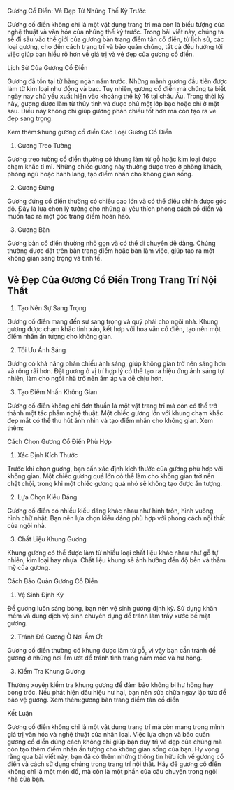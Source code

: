 Gương Cổ Điển: Vẻ Đẹp Từ Những Thế Kỷ Trước


Gương cổ điển không chỉ là một vật dụng trang trí mà còn là biểu tượng của nghệ thuật và văn hóa của những thế kỷ trước. Trong bài viết này, chúng ta sẽ đi sâu vào thế giới của gương bàn trang điểm tân cổ điển, từ lịch sử, các loại gương, cho đến cách trang trí và bảo quản chúng, tất cả đều hướng tới việc giúp bạn hiểu rõ hơn về giá trị và vẻ đẹp của gương cổ điển.


Lịch Sử Của Gương Cổ Điển

Gương đã tồn tại từ hàng ngàn năm trước. Những mảnh gương đầu tiên được làm từ kim loại như đồng và bạc. Tuy nhiên, gương cổ điển mà chúng ta biết ngày nay chủ yếu xuất hiện vào khoảng thế kỷ 16 tại châu Âu. Trong thời kỳ này, gương được làm từ thủy tinh và được phủ một lớp bạc hoặc chì ở mặt sau. Điều này không chỉ giúp gương phản chiếu tốt hơn mà còn tạo ra vẻ đẹp sang trọng.

Xem thêm:khung gương cổ điển
Các Loại Gương Cổ Điển

1. Gương Treo Tường

Gương treo tường cổ điển thường có khung làm từ gỗ hoặc kim loại được chạm khắc tỉ mỉ. Những chiếc gương này thường được treo ở phòng khách, phòng ngủ hoặc hành lang, tạo điểm nhấn cho không gian sống.

2. Gương Đứng

Gương đứng cổ điển thường có chiều cao lớn và có thể điều chỉnh được góc độ. Đây là lựa chọn lý tưởng cho những ai yêu thích phong cách cổ điển và muốn tạo ra một góc trang điểm hoàn hảo.

3. Gương Bàn

Gương bàn cổ điển thường nhỏ gọn và có thể di chuyển dễ dàng. Chúng thường được đặt trên bàn trang điểm hoặc bàn làm việc, giúp tạo ra một không gian sang trọng và tinh tế.

## Vẻ Đẹp Của Gương Cổ Điển Trong Trang Trí Nội Thất

1. Tạo Nên Sự Sang Trọng

Gương cổ điển mang đến sự sang trọng và quý phái cho ngôi nhà. Khung gương được chạm khắc tinh xảo, kết hợp với hoa văn cổ điển, tạo nên một điểm nhấn ấn tượng cho không gian.

2. Tối Ưu Ánh Sáng

Gương có khả năng phản chiếu ánh sáng, giúp không gian trở nên sáng hơn và rộng rãi hơn. Đặt gương ở vị trí hợp lý có thể tạo ra hiệu ứng ánh sáng tự nhiên, làm cho ngôi nhà trở nên ấm áp và dễ chịu hơn.

3. Tạo Điểm Nhấn Không Gian

Gương cổ điển không chỉ đơn thuần là một vật trang trí mà còn có thể trở thành một tác phẩm nghệ thuật. Một chiếc gương lớn với khung chạm khắc đẹp mắt có thể thu hút ánh nhìn và tạo điểm nhấn cho không gian.
Xem thêm: 

Cách Chọn Gương Cổ Điển Phù Hợp

 1. Xác Định Kích Thước

Trước khi chọn gương, bạn cần xác định kích thước của gương phù hợp với không gian. Một chiếc gương quá lớn có thể làm cho không gian trở nên chật chội, trong khi một chiếc gương quá nhỏ sẽ không tạo được ấn tượng.

 2. Lựa Chọn Kiểu Dáng

Gương cổ điển có nhiều kiểu dáng khác nhau như hình tròn, hình vuông, hình chữ nhật. Bạn nên lựa chọn kiểu dáng phù hợp với phong cách nội thất của ngôi nhà.

3. Chất Liệu Khung Gương

Khung gương có thể được làm từ nhiều loại chất liệu khác nhau như gỗ tự nhiên, kim loại hay nhựa. Chất liệu khung sẽ ảnh hưởng đến độ bền và thẩm mỹ của gương.


Cách Bảo Quản Gương Cổ Điển

1. Vệ Sinh Định Kỳ

Để gương luôn sáng bóng, bạn nên vệ sinh gương định kỳ. Sử dụng khăn mềm và dung dịch vệ sinh chuyên dụng để tránh làm trầy xước bề mặt gương.

2. Tránh Để Gương Ở Nơi Ẩm Ơt

Gương cổ điển thường có khung được làm từ gỗ, vì vậy bạn cần tránh để gương ở những nơi ẩm ướt để tránh tình trạng nấm mốc và hư hỏng.

3. Kiểm Tra Khung Gương

Thường xuyên kiểm tra khung gương để đảm bảo không bị hư hỏng hay bong tróc. Nếu phát hiện dấu hiệu hư hại, bạn nên sửa chữa ngay lập tức để bảo vệ gương.
Xem thêm:gương bàn trang điểm tân cổ điển

 Kết Luận

Gương cổ điển không chỉ là một vật dụng trang trí mà còn mang trong mình giá trị văn hóa và nghệ thuật của nhân loại. Việc lựa chọn và bảo quản gương cổ điển đúng cách không chỉ giúp bạn duy trì vẻ đẹp của chúng mà còn tạo thêm điểm nhấn ấn tượng cho không gian sống của bạn. Hy vọng rằng qua bài viết này, bạn đã có thêm những thông tin hữu ích về gương cổ điển và cách sử dụng chúng trong trang trí nội thất. Hãy để gương cổ điển không chỉ là một món đồ, mà còn là một phần của câu chuyện trong ngôi nhà của bạn.

